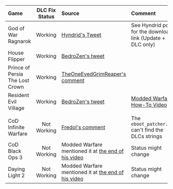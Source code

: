 | Game                      | DLC Fix Status | Source                                                         |  Comment                         |
| :------------------------ | :------------: | :------------------------------------------------------------  | :------------------------------- |
| God of War Ragnarok       |  Working   | [Hyndrid's Tweet](https://x.com/Pirate2023212/status/1760502231168614412?s=20) | See Hyndrid post for the download link (Update + DLC only) |
| House Flipper             |   Working      | [BedroZen's tweet](https://x.com/BedroZen/status/1756008427401187427?s=20)         |                                  |
| Prince of Persia The Lost Crown             |   Working      | [TheOneEyedGrimReaper's comment](https://www.reddit.com/r/PS5_Jailbreak/comments/1amp62t/comment/kpv90cs/?utm_source=share&utm_medium=web2x&context=3)         |                                  |
| Resident Evil Village     |   Working      | [BedroZen's tweet](https://x.com/BedroZen/status/1756008320756814123?s=20)         | [Modded Warfare How-To Video](https://www.youtube.com/watch?v=9KKkhwATFe8) |
|                           |                |                                                                |                                  |
| CoD Infinite Warfare      |  Not Working   | [Fredol's comment](https://www.reddit.com/r/PS5_Jailbreak/comments/1ao2tr4/comment/kpx0l3y/?utm_source=share&utm_medium=web2x&context=3) | The `eboot_patcher.py` can't find the DLCs strings |
| CoD Black Ops 3           |  Not Working   | Modded Warfare mentioned it at [the end of his video](https://youtu.be/9KKkhwATFe8?si=ik1Dd5uZiwRIgRn0&t=1034)| Status might change |
| Daying Light 2            |  Not Working   | Modded Warfare mentioned it at [the end of his video](https://youtu.be/9KKkhwATFe8?si=ik1Dd5uZiwRIgRn0&t=1034)| Status might change |
